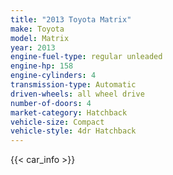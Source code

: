 ```yaml
---
title: "2013 Toyota Matrix"
make: Toyota
model: Matrix
year: 2013
engine-fuel-type: regular unleaded
engine-hp: 158
engine-cylinders: 4
transmission-type: Automatic
driven-wheels: all wheel drive
number-of-doors: 4
market-category: Hatchback
vehicle-size: Compact
vehicle-style: 4dr Hatchback
---
```


{{< car_info >}}
